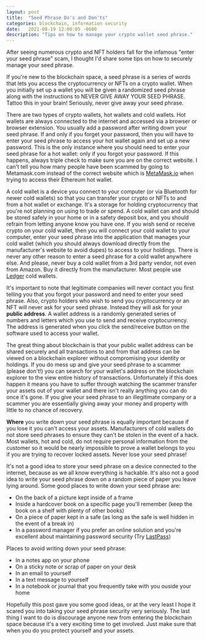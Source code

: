 ```yaml
---
layout: post
title:  "Seed Phrase Do's and Don'ts"
categories: blockchain, information security
date:   2021-08-19 12:00:05 -0600
description: "Tips on how to manage your crypto wallet seed phrase."
---
```


  
After seeing numerous crypto and NFT holders fall for the infamous "enter your seed phrase" scam, I thought I'd share some tips on how to securely manage your seed phrase.  

If you're new to the blockchain space, a seed phrase is a series of words that lets you access the cryptocurrency or NFTs on a crypto wallet. When you initially set up a wallet you will be given a randomized seed phrase along with the instructions to NEVER GIVE AWAY YOUR SEED PHRASE. Tattoo this in your brain! Seriously, never give away your seed phrase.  

There are two types of crypto wallets, hot wallets and cold wallets. Hot wallets are always connected to the internet and accessed via a browser or browser extension. You usually add a password after writing down your seed phrase. If and only if you forget your password, then you will have to enter your seed phrase to access your hot wallet again and set up a new password. This is the only instance where you should need to enter your seed phrase for a hot wallet: only if you forgot your password. If this happens, always triple check to make sure you are on the correct website. I can't tell you how many people have been scammed by going to Metamask.com instead of the correct website which is [MetaMask.io](https://metamask.io/) when trying to access their Ethereum hot wallet.  

A cold wallet is a device you connect to your computer (or via Bluetooth for newer cold wallets) so that you can transfer your crypto or NFTs to and from a hot wallet or exchange. It's a storage for holding cryptocurrency that you're not planning on using to trade or spend. A cold wallet can and should be stored safely in your home or in a safety deposit box, and you should refrain from letting anyone know you have one. If you wish send or receive crypto on your cold wallet, then you will connect your cold wallet to your computer, enter your seed phrase into the application that manages your cold wallet (which you should always download directly from the manufacturer's website to avoid dupes) to access to your holdings. There is never any other reason to enter a seed phrase for a cold wallet anywhere else. And please, never buy a cold wallet from a 3rd party vendor, not even from Amazon. Buy it directly from the manufacturer. Most people use [Ledger](https://www.ledger.com/) cold wallets.  

It's important to note that legitimate companies will never contact you first telling you that you forgot your password and need to enter your seed phrase. Also, crypto holders who wish to send you cryptocurrency or an NFT will never ask for your seed phrase. Instead they will ask for your **public address**. A wallet address is a randomly generated series of numbers and letters which you use to send and receive cryptocurrency. The address is generated when you click the send/receive button on the software used to access your wallet.  

The great thing about blockchain is that your public wallet address can be shared securely and all transactions to and from that address can be viewed on a blockchain explorer without compromising your identity or holdings. If you do mess up and give your seed phrase to a scammer (please don't!) you can search for your wallet's address on the blockchain explorer to the view entire history of transactions. Unfortunately if this does happen it means you have to suffer through watching the scammer transfer your assets out of your wallet and there isn't really anything you can do once it's gone. If you give your seed phrase to an illegitimate company or a scammer you are essentially giving away your money and property with little to no chance of recovery.  

**Where** you write down your seed phrase is equally important because if you lose it you can't access your assets. Manufacturers of cold wallets do not store seed phrases to ensure they can't be stolen in the event of a hack. Most wallets, hot and cold, do not require personal information from the customer so it would be nearly impossible to prove a wallet belongs to you if you are trying to recover locked assets. Never lose your seed phrase!

It's not a good idea to store your seed phrase on a device connected to the internet, because as we all know everything is hackable. It's also not a good idea to write your seed phrase down on a random piece of paper you leave lying around. Some good places to write down your seed phrase are:  

 - On the back of a picture kept inside of a frame  
 - Inside a hardcover book on a specific page you'll remember (keep the book on a shelf with plenty of other books)  
 - On a piece of paper kept in a safe (as long as the safe is well hidden in the event of a break in)  
 - In a password manager if you prefer an online solution and you're excellent about maintaining password security (Try [LastPass](https://www.lastpass.com/))
  
Places to avoid writing down your seed phrase:  
- In a notes app on your phone  
- On a sticky note or scrap of paper on your desk  
- In an email to yourself  
- In a text message to yourself  
- In a notebook or journal that you frequently take with you ouside your home  

Hopefully this post gave you some good ideas, or at the very least I hope it scared you into taking your seed phrase security very seriously. The last thing I want to do is discourage anyone new from entering the blockchain space because it's a very exciting time to get involved. Just make sure that when you do you protect yourself and your assets.  
